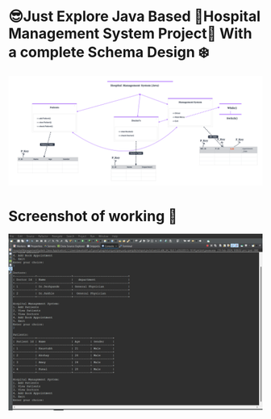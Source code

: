 # 😎Just Explore Java Based 🏥Hospital Management System Project🏥 With a complete Schema Design ❄️
![Hospital Management System](https://github.com/kasty100/Hospital-Manage-System/raw/main/canvas_hospital-management-system-240218_1822.png)

# Screenshot of working 🚀
![Hospital Management System](https://github.com/kasty100/Hospital-Manage-System/blob/main/connector/mysql-connector-j-8.3/SS%20for%20proj.png)


